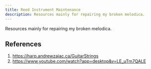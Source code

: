 ```yaml
---
title: Reed Instrument Maintenance
description: Resources mainly for repairing my broken melodica.
---
```


Resources mainly for repairing my broken melodica.

## References

1. https://harp.andrewzajac.ca/GuitarStrings
1. https://www.youtube.com/watch?app=desktop&v=LE_uTm7QALE